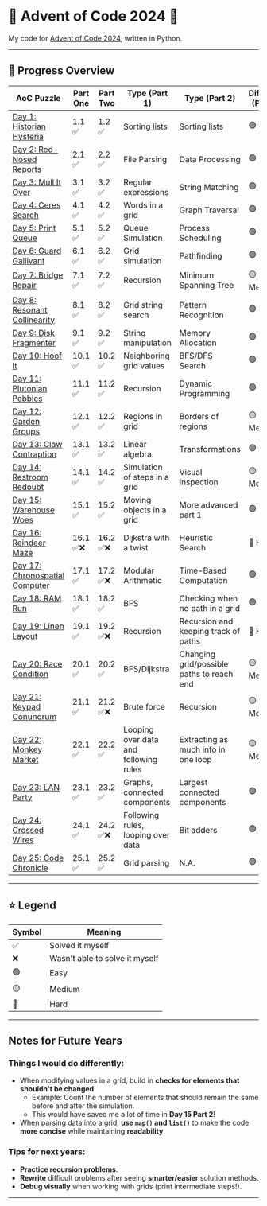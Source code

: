 # 🎄 Advent of Code 2024 🎄

My code for [Advent of Code 2024](https://adventofcode.com/2024), written in Python.

---

## 📜 Progress Overview

| AoC Puzzle | Part One | Part Two | Type (Part 1) | Type (Part 2) | Difficulty (Part 1) | Difficulty (Part 2) |
|------------|---------|---------|---------------|---------------|--------------------|--------------------|
| [Day 1: Historian Hysteria](day1/) | 1.1 ✅ | 1.2 ✅ | Sorting lists | Sorting lists | 🟢 Easy | 🟢 Easy |
| [Day 2: Red-Nosed Reports](day2/) | 2.1 ✅ | 2.2 ✅ | File Parsing | Data Processing | 🟢 Easy | 🟢 Easy |
| [Day 3: Mull It Over](day3/) | 3.1 ✅ | 3.2 ✅ | Regular expressions | String Matching | 🟢 Easy | 🟢 Easy |
| [Day 4: Ceres Search](day4/) | 4.1 ✅ | 4.2 ✅ | Words in a grid | Graph Traversal | 🟢 Easy | 🟢 Easy |
| [Day 5: Print Queue](day5/) | 5.1 ✅ | 5.2 ✅ | Queue Simulation | Process Scheduling | 🟢 Easy | 🟢 Easy |
| [Day 6: Guard Gallivant](day6/) | 6.1 ✅ | 6.2 ✅ | Grid simulation | Pathfinding | 🟢 Easy | 🟢 Easy |
| [Day 7: Bridge Repair](day7/) | 7.1 ✅ | 7.2 ✅ | Recursion | Minimum Spanning Tree | 🟡 Medium | 🟡 Medium |
| [Day 8: Resonant Collinearity](day8/) | 8.1 ✅ | 8.2 ✅ | Grid string search | Pattern Recognition | 🟢 Easy | 🟢 Easy |
| [Day 9: Disk Fragmenter](day9/) | 9.1 ✅ | 9.2 ✅ | String manipulation | Memory Allocation | 🟢 Easy | 🟢 Easy |
| [Day 10: Hoof It](day10/) | 10.1 ✅ | 10.2 ✅ | Neighboring grid values | BFS/DFS Search | 🟢 Easy | 🟢 Easy |
| [Day 11: Plutonian Pebbles](day11/) | 11.1 ✅ | 11.2 ✅ | Recursion | Dynamic Programming | 🟢 Easy | 🟡 Medium |
| [Day 12: Garden Groups](day12/) | 12.1 ✅ | 12.2 ✅ | Regions in grid | Borders of regions | 🟡 Medium | 🟡 Medium |
| [Day 13: Claw Contraption](day13/) | 13.1 ✅ | 13.2 ✅ | Linear algebra | Transformations | 🟢 Easy | 🟢 Easy |
| [Day 14: Restroom Redoubt](day14/) | 14.1 ✅ | 14.2 ✅ | Simulation of steps in a grid | Visual inspection | 🟡 Medium | 🟡 Medium |
| [Day 15: Warehouse Woes](day15/) | 15.1 ✅ | 15.2 ✅ | Moving objects in a grid | More advanced part 1 | 🟢 Easy | 🟡 Medium |
| [Day 16: Reindeer Maze](day16/) | 16.1 ✅❌ | 16.2 ✅❌ | Dijkstra with a twist | Heuristic Search | 🔴 Hard ❌ | 🔴 Hard ❌ |
| [Day 17: Chronospatial Computer](day17/) | 17.1 ✅ | 17.2 ✅❌ | Modular Arithmetic | Time-Based Computation | 🟢 Easy | 🔴 Hard ❌ |
| [Day 18: RAM Run](day18/) | 18.1 ✅ | 18.2 ✅ | BFS | Checking when no path in a grid | 🟢 Easy | 🟢 Easy |
| [Day 19: Linen Layout](day19/) | 19.1 ✅ | 19.2 ✅❌ | Recursion | Recursion and keeping track of paths | 🔴 Hard | 🔴 Hard ❌ |
| [Day 20: Race Condition](day20/) | 20.1 ✅ | 20.2 ✅ | BFS/Dijkstra | Changing grid/possible paths to reach end | 🟡 Medium | 🟡 Medium |
| [Day 21: Keypad Conundrum](day21/) | 21.1 ✅ | 21.2 ✅❌ | Brute force | Recursion | 🟡 Medium | 🔴 Hard ❌ |
| [Day 22: Monkey Market](day22/) | 22.1 ✅ | 22.2 ✅ | Looping over data and following rules | Extracting as much info in one loop | 🟡 Medium | 🟡 Medium |
| [Day 23: LAN Party](day23/) | 23.1 ✅ | 23.2 ✅ | Graphs, connected components | Largest connected components | 🟢 Easy | 🟡 Medium |
| [Day 24: Crossed Wires](day24/) | 24.1 ✅ | 24.2 ✅❌ | Following rules, looping over data | Bit adders | 🟢 Easy | 🔴 Hard ❌ |
| [Day 25: Code Chronicle](day25/) | 25.1 ✅ | 25.2 ✅ | Grid parsing | N.A. | 🟢 Easy | N.A. |

---

## ⭐ Legend

| Symbol | Meaning |
|--------|---------|
| ✅ | Solved it myself |
| ❌ | Wasn't able to solve it myself |
| 🟢 | Easy |
| 🟡 | Medium |
| 🔴 | Hard |

---

## Notes for Future Years

### **Things I would do differently:**
- When modifying values in a grid, build in **checks for elements that shouldn't be changed**.  
  - Example: Count the number of elements that should remain the same before and after the simulation.  
  - This would have saved me a lot of time in **Day 15 Part 2**!  
- When parsing data into a grid, **use `map()` and `list()`** to make the code **more concise** while maintaining **readability**.

### **Tips for next years:**
- **Practice recursion problems**.  
- **Rewrite** difficult problems after seeing **smarter/easier** solution methods.  
- **Debug visually** when working with grids (print intermediate steps!).  

---
